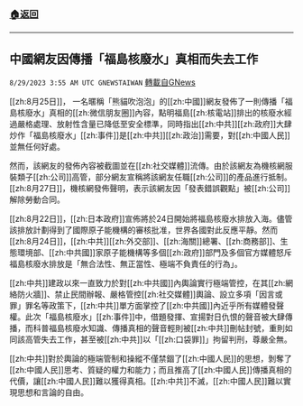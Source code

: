 ###  [:house:返回](README.md)
---


## 中國網友因傳播「福島核廢水」真相而失去工作
`8/29/2023 3:55 AM UTC GNEWSTAIWAN` [轉載自GNews](https://gnews.org/articles/1613081)



[[zh:8月25日]]， 一名暱稱「熊貓吹泡泡」的[[zh:中國]]網友發佈了一則傳播「福島核廢水」真相的[[zh:微信朋友圈]]內容，點明福島[[zh:核電站]]排出的核廢水經過嚴格處理、放射性含量已降低至安全標準，同時指出[[zh:中共]][[zh:政府]]大肆炒作「福島核廢水」[[zh:事件]]是[[zh:中共]][[zh:政治]]需要，對[[zh:中國人民]]並無任何好處。  

然而，該網友的發佈內容被截圖並在[[zh:社交媒體]]流傳。由於該網友為機核網服裝類子[[zh:公司]]高管，部分網友宣稱將該網友任職[[zh:公司]]的產品進行抵制。[[zh:8月27日]]，機核網發佈聲明，表示該網友因「發表錯誤觀點」被[[zh:公司]]解除勞動合同。

  

[[zh:8月22日]]，[[zh:日本政府]]宣佈將於24日開始將福島核廢水排放入海。儘管該排放計劃得到了國際原子能機構的審核批准，世界各國對此反應平靜。然而[[zh:8月24日]]，[[zh:中共]][[zh:外交部]]、[[zh:海關]]總署、[[zh:商務部]]、生態環境部、[[zh:中共國]]家原子能機構等多個[[zh:政府]]部門及多個官方媒體怒斥福島核廢水排放是「無合法性、無正當性、極端不負責任的行為」。

  

[[zh:中共]]建政以來一直致力於對[[zh:中共國]]內輿論實行極端管控，在其[[zh:網絡防火牆]]、禁止民間辦報、嚴格管控[[zh:社交媒體]]輿論、設立多項「因言或罪」罪名等政策下，[[zh:中共]]單方面掌控了[[zh:中共國]]內近乎所有媒體發聲權。此次「福島核廢水」[[zh:事件]]中，借題發揮、宣揚對日仇恨的聲音被大肆傳播，而科普福島核廢水知識、傳播真相的聲音輕則被[[zh:中共]]刪帖封號，重則如同該高管失去工作，甚至被[[zh:中共]]以「[[zh:口袋罪]]」拘留判刑，尊嚴全無。

  

[[zh:中共]]對於輿論的極端管制和操縱不僅禁錮了[[zh:中國人民]]的思想，剝奪了[[zh:中國人民]]思考、質疑的權力和能力；而且推高了[[zh:中國人民]]傳播真相的代價，讓[[zh:中國人民]]難以獲得真相。[[zh:中共]]不滅，[[zh:中國人民]]難以實現思想和言論的自由。
